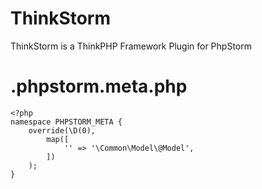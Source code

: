# ThinkStorm
ThinkStorm is a ThinkPHP Framework Plugin for PhpStorm

# .phpstorm.meta.php
```
<?php
namespace PHPSTORM_META {
    override(\D(0),
        map([
            '' => '\Common\Model\@Model',
        ])
    );
}
